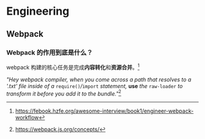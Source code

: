 # Engineering

## Webpack

### Webpack 的作用到底是什么？

webpack 构建的核心任务是完成**内容转化**和**资源合并**。[^1]

*"Hey webpack compiler, when you come across a path that resolves to a '.txt' file inside of a* `require()`*/*`import` *statement,* **use** *the* `raw-loader` *to transform it before you add it to the bundle."*[^2]



[^1]: https://febook.hzfe.org/awesome-interview/book1/engineer-webpack-workflow
[^2]: https://webpack.js.org/concepts/



